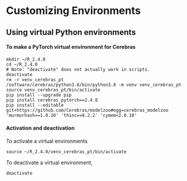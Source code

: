 # Customizing Environments

## Using virtual Python environments

#### To make a PyTorch virtual environment for Cerebras

```console
mkdir ~/R_2.4.0
cd ~/R_2.4.0
# Note: "deactivate" does not actually work in scripts.
deactivate
rm -r venv_cerebras_pt
/software/cerebras/python3.8/bin/python3.8 -m venv venv_cerebras_pt
source venv_cerebras_pt/bin/activate
pip install --upgrade pip
pip install cerebras_pytorch==2.4.0
pip install --editable git+https://github.com/Cerebras/modelzoo#egg=cerebras_modelzoo 'murmurhash==1.0.10' 'thinc==8.2.2' 'cymem<2.0.10'
```

<!--- No longer any TensorFlow wheel
#### To make a TensorFlow virtual environment for Cerebras
--->

#### Activation and deactivation

To activate a virtual environments

```console
source ~/R_2.4.0/venv_cerebras_pt/bin/activate
```

To deactivate a virtual environment,

```console
deactivate
```
